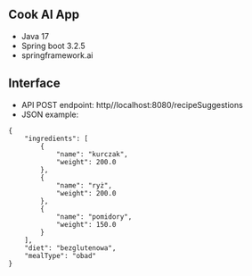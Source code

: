 ## Cook AI App
* Java 17
* Spring boot 3.2.5
* springframework.ai

## Interface
* API POST endpoint: http//localhost:8080/recipeSuggestions
* JSON example:
```
{
    "ingredients": [
        {
            "name": "kurczak",
            "weight": 200.0
        },
        {
            "name": "ryż",
            "weight": 200.0
        },
        {
            "name": "pomidory",
            "weight": 150.0
        }
    ],
    "diet": "bezglutenowa",
    "mealType": "obad"
}
```